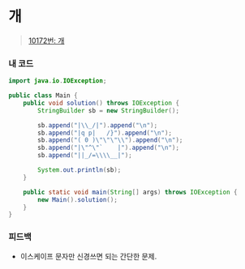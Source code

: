 # 개

> [10172번: 개](https://www.acmicpc.net/problem/10172)

### 내 코드

```java
import java.io.IOException;

public class Main {
    public void solution() throws IOException {
        StringBuilder sb = new StringBuilder();

        sb.append("|\\_/|").append("\n");
        sb.append("|q p|   /}").append("\n");
        sb.append("( 0 )\"\"\"\\").append("\n");
        sb.append("|\"^\"`    |").append("\n");
        sb.append("||_/=\\\\__|");

        System.out.println(sb);
    }

    public static void main(String[] args) throws IOException {
        new Main().solution();
    }
}
```

### 피드백

* 이스케이프 문자만 신경쓰면 되는 간단한 문제.
